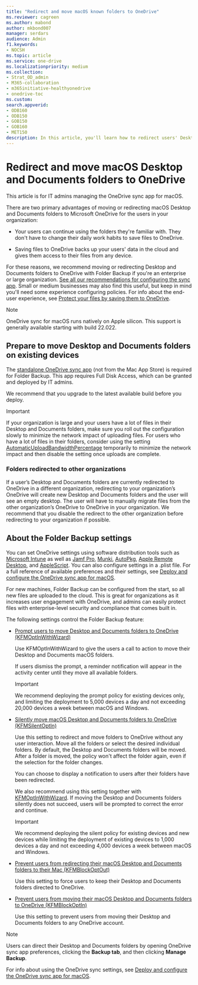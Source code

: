 ```yaml
---
title: "Redirect and move macOS known folders to OneDrive"
ms.reviewer: cagreen
ms.author: mabond
author: mkbond007
manager: serdars
audience: Admin
f1.keywords:
- NOCSH
ms.topic: article
ms.service: one-drive
ms.localizationpriority: medium
ms.collection: 
- Strat_OD_admin
- M365-collaboration
- m365initiative-healthyonedrive
- onedrive-toc
ms.custom:
search.appverid:
- ODB160
- ODB150
- GOB150
- GOB160
- MET150
description: In this article, you'll learn how to redirect users' Desktop and Documents folders to OneDrive on macOS using Folder Backup (Known Folder Move).
---
```

# Redirect and move macOS Desktop and Documents folders to OneDrive

This article is for IT admins managing the OneDrive sync app for macOS.
  
There are two primary advantages of moving or redirecting macOS Desktop and Documents folders to Microsoft OneDrive for the users in your organization:
  
- Your users can continue using the folders they're familiar with. They don't have to change their daily work habits to save files to OneDrive.

- Saving files to OneDrive backs up your users' data in the cloud and gives them access to their files from any device.

For these reasons, we recommend moving or redirecting Desktop and Documents folders to OneDrive with Folder Backup if you're an enterprise or large organization. [See all our recommendations for configuring the sync app](ideal-state-configuration.md). Small or medium businesses may also find this useful, but keep in mind you'll need some experience configuring policies. For info about the end-user experience, see [Protect your files by saving them to OneDrive](https://support.office.com/article/d61a7930-a6fb-4b95-b28a-6552e77c3057).

> [!NOTE]
> OneDrive sync for macOS runs natively on Apple silicon. This support is generally available starting with build 22.022.

## Prepare to move Desktop and Documents folders on existing devices

The [standalone OneDrive sync app](https://support.microsoft.com/en-us/office/onedrive-release-notes-845dcf18-f921-435e-bf28-4e24b95e5fc0#OSVersion=Mac) (not from the Mac App Store) is required for Folder Backup. This app requires Full Disk Access, which can be granted and deployed by IT admins.

We recommend that you upgrade to the latest available build before you deploy.

<!---
For information on issues that can prevent folders from being moved, see [Fix problems with folder protection](https://support.office.com/article/d61a7930-a6fb-4b95-b28a-6552e77c3057#BKMK_FixProblems). 
--->

> [!IMPORTANT]
> If your organization is large and your users have a lot of files in their Desktop and Documents folders, make sure you roll out the configuration slowly to minimize the network impact of uploading files. For users who have a lot of files in their folders, consider using the setting [AutomaticUploadBandwidthPercentage](deploy-and-configure-on-macos.md#automaticuploadbandwidthpercentage) temporarily to minimize the network impact and then disable the setting once uploads are complete.

### Folders redirected to other organizations

If a user’s Desktop and Documents folders are currently redirected to OneDrive in a different organization, redirecting to your organization’s OneDrive will create new Desktop and Documents folders and the user will see an empty desktop. The user will have to manually migrate files from the other organization’s OneDrive to OneDrive in your organization. We recommend that you disable the redirect to the other organization before redirecting to your organization if possible.
  
## About the Folder Backup settings

You can set OneDrive settings using software distribution tools such as [Microsoft Intune](/mem/intune/apps/apps-add-office365-macOS) as well as [Jamf Pro](https://www.jamf.com/products/jamf-pro/), [Munki](https://www.munki.org/), [AutoPkg](https://github.com/autopkg/autopkg), [Apple Remote Desktop](https://support.apple.com/guide/remote-desktop/welcome/mac), and [AppleScript](https://developer.apple.com/library/archive/documentation/AppleScript/Conceptual/AppleScriptX/AppleScriptX.html). You can also configure settings in a .plist file. For a full reference of available preferences and their settings, see [Deploy and configure the OneDrive sync app for macOS](deploy-and-configure-on-macos.md).  

For new machines, Folder Backup can be configured from the start, so all new files are uploaded to the cloud. This is great for organizations as it increases user engagement with OneDrive, and admins can easily protect files with enterprise-level security and compliance that comes built in.

The following settings control the Folder Backup feature:
  
- [Prompt users to move Desktop and Documents folders to OneDrive (KFMOptInWithWizard)](deploy-and-configure-on-macos.md#kfmoptinwithwizard)

    Use KFMOptInWithWizard to give the users a call to action to move their Desktop and Documents macOS folders.

    If users dismiss the prompt, a reminder notification will appear in the activity center until they move all available folders.

    > [!IMPORTANT]
    > We recommend deploying the prompt policy for existing devices only, and limiting the deployment to 5,000 devices a day and not exceeding 20,000 devices a week between macOS and Windows.
  
- [Silently move macOS Desktop and Documents folders to OneDrive (KFMSilentOptIn)](deploy-and-configure-on-macos.md#kfmsilentoptin)

    Use this setting to redirect and move folders to OneDrive without any user interaction. Move all the folders or select the desired individual folders. By default, the Desktop and Documents folders will be moved. After a folder is moved, the policy won't affect the folder again, even if the selection for the folder changes.

    You can choose to display a notification to users after their folders have been redirected.

    We also recommend using this setting together with [KFMOptInWithWizard](deploy-and-configure-on-macos.md#kfmoptinwithwizard). If moving the Desktop and Documents folders silently does not succeed, users will be prompted to correct the error and continue.

    > [!IMPORTANT]
    > We recommend deploying the silent policy for existing devices and new devices while limiting the deployment of existing devices to 1,000 devices a day and not exceeding 4,000 devices a week between macOS and Windows.

- [Prevent users from redirecting their macOS Desktop and Documents folders to their Mac (KFMBlockOptOut)](deploy-and-configure-on-macos.md#kfmblockoptout)

    Use this setting to force users to keep their Desktop and Documents folders directed to OneDrive.
  
- [Prevent users from moving their macOS Desktop and Documents folders to OneDrive (KFMBlockOptIn)](deploy-and-configure-on-macos.md#kfmblockoptin)

    Use this setting to prevent users from moving their Desktop and Documents folders to any OneDrive account.

> [!NOTE]
> Users can direct their Desktop and Documents folders by opening OneDrive sync app preferences, clicking the **Backup tab**, and then clicking **Manage Backup**.

For info about using the OneDrive sync settings, see [Deploy and configure the OneDrive sync app for macOS](deploy-and-configure-on-macos.md).